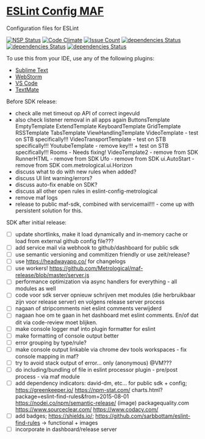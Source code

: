 # [ESLint Config MAF](https://git.io/eslint-config-maf "ESLint Config MAF")
Configuration files for ESLint

[![NSP Status](https://nodesecurity.io/orgs/metrological/projects/5ac986fa-4f12-4e56-bda6-ed142e8c230c/badge)](https://nodesecurity.io/orgs/metrological/projects/5ac986fa-4f12-4e56-bda6-ed142e8c230c)
[![Code Climate](https://codeclimate.com/github/Metrological/eslint-config-maf/badges/gpa.svg)](https://codeclimate.com/github/Metrological/eslint-config-maf)
[![Issue Count](https://codeclimate.com/github/Metrological/eslint-config-maf/badges/issue_count.svg)](https://codeclimate.com/github/Metrological/eslint-config-maf)
[![dependencies Status](https://david-dm.org/metrological/eslint-config-maf/status.svg?style=flat-square)](https://david-dm.org/metrological/eslint-config-maf)
[![dependencies Status](https://david-dm.org/metrological/eslint-config-maf/peer-status.svg?style=flat-square)](https://david-dm.org/metrological/eslint-config-maf)
[![dependencies Status](https://david-dm.org/metrological/eslint-config-maf/optional-status.svg?style=flat-square)](https://david-dm.org/metrological/eslint-config-maf)

To use this from your IDE, use any of the following plugins:
- [Sublime Text](https://packagecontrol.io/packages/ESLint "Sublime Text")
- [WebStorm](https://www.jetbrains.com/help/webstorm/2016.2/eslint.html "WebStorm")
- [VS Code](https://marketplace.visualstudio.com/items?itemName=dbaeumer.vscode-eslint "VS Code")
- [TextMate](https://github.com/natesilva/javascript-eslint.tmbundle "TextMate")

Before SDK release:
- check alle met timeout op API of correct ingevuld
- also check listener removal in all apps again
  ButtonsTemplate
  EmptyTemplate
  ExtendTemplate
  KeyboardTemplate
  GridTemplate
  RSSTemplate
  TabsTemplate
  ViewHandlingTemplate
  VideoTemplate - test on STB specifically!!!
  VideoTransportTemplate - test on STB specifically!!!
  YoutubeTemplate - remove key!!! + test on STB specifically!!!
  Rooms - Needs fixing!
  VideoTemplate2 - remove from SDK
  RunnerHTML - remove from SDK
  Ufo - remove from SDK
  ui.AutoStart - remove from SDK
  com.metrological.ui.Horizon
- discuss what to do with new rules when added?
- discuss UI lint warning/errors?
- discuss auto-fix enable on SDK?
- discuss all other open rules in eslint-config-metrological
- remove maf logs
- release to public maf-sdk, combined with servicemail!!! - come up with persistent solution for this.

SDK after initial release:
- [ ] update shortlinks, make it load dynamically and in-memory cache or load from external github config file???
- [ ] add service mail via webhook to github/dashboard for public sdk
- [ ] use semantic versioning and commitizen friendly or use zeit/release?
- [ ] use https://headwayapp.co/ for changelogs
- [ ] use workers! https://github.com/Metrological/maf-release/blob/master/server.js
- [ ] performance optimization via async handlers for everything - all modules as well
- [ ] code voor sdk server opnieuw schrijven met modules (die herbruikbaar zijn voor release server) en volgens release server process
- [ ] nagaan of stripcomments niet eslint comments verwijderd
- [ ] nagaan hoe om te gaan in het dashboard met eslint comments. En/of dat dit via code-review moet blijken.
- [ ] make console logger maf into plugin formatter for eslint
- [ ] make formatting of console output better
- [ ] error grouping by type/rule?
- [ ] make console output linkable via chrome dev tools workspaces - fix console mapping in maf?
- [ ] try to avoid stack output of error... only (anonymous) @VM???
- [ ] do including/bundling of file in eslint processor plugin - pre/post process - via maf module
- [ ] add dependency indicators: david-dm, etc... for public sdk + config; https://greenkeeper.io/ https://npm-stat.com/ charts.html?package=eslint-find-rules&from=2015-08-01 https://nodei.co/npm/semantic-release/ (image) packagequality.com https://www.sourceclear.com/ https://www.codacy.com/
- [ ] add badges; https://shields.io/; https://github.com/sarbbottam/eslint-find-rules -> functional + images
- [ ] incorporate in dashboard/release server
